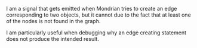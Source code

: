 I am a signal that gets emitted when Mondrian tries to create an edge corresponding to two objects, but it cannot due to the fact that at least one of the nodes is not found in the graph. 

I am particularly useful when debugging why an edge creating statement does not produce the intended result.